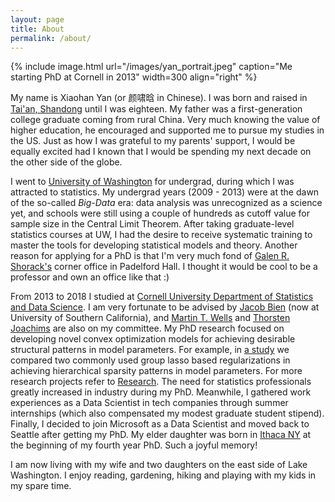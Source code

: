 ```yaml
---
layout: page
title: About
permalink: /about/
---
```


{% include image.html url="/images/yan_portrait.jpeg" caption="Me starting PhD at Cornell in 2013" width=300 align="right" %}

My name is Xiaohan Yan (or 颜啸晗 in Chinese). I was born and raised in [Tai'an, Shandong](https://en.wikipedia.org/wiki/Tai%27an) until I was eighteen. My father was a first-generation college graduate coming from rural China. Very much knowing the value of higher education, he encouraged and supported me to pursue my studies in the US. Just as how I was grateful to my parents' support, I would be equally excited had I known that I would be spending my next decade on the other side of the globe. 

I went to [University of Washington](https://www.washington.edu) for undergrad, during which I was attracted to statistics. My undergrad years (2009 - 2013) were at the dawn of the so-called *Big-Data* era: data analysis was unrecognized as a science yet, and schools were still using a couple of hundreds as cutoff value for sample size in the Central Limit Theorem. After taking graduate-level statistics courses at UW, I had the desire to receive systematic training to master the tools for developing statistical models and theory. Another reason for applying for a PhD is that I'm very much fond of [Galen R. Shorack's](https://www.stat.washington.edu/galen/) corner office in Padelford Hall. I thought it would be cool to be a professor and own an office like that :)

From 2013 to 2018 I studied at [Cornell University Department of Statistics and Data Science](https://stat.cornell.edu). I am very fortunate to be advised by [Jacob Bien](http://faculty.marshall.usc.edu/Jacob-Bien/) (now at University of Southern California), and [Martin T. Wells](https://stat.cornell.edu/people/faculty/martin-wells) and [Thorsten Joachims](http://www.cs.cornell.edu/people/tj/) are also on my committee. My PhD research focused on developing novel convex optimization models for achieving desirable structural patterns in model parameters. For example, in [a study](http://arxiv.org/abs/1512.01631) we compared two commonly used group lasso based regularizations in achieving hierarchical sparsity patterns in model parameters. For more research projects refer to [Research](https://yanxht.github.io/research/). The need for statistics professionals greatly increased in industry during my PhD. Meanwhile, I gathered work experiences as a Data Scientist in tech companies through summer internships (which also compensated my modest graduate student stipend). Finally, I decided to join Microsoft as a Data Scientist and moved back to Seattle after getting my PhD. My elder daughter was born in [Ithaca NY](https://www.visitithaca.com/node/1) at the beginning of my fourth year PhD. Such a joyful memory!

I am now living with my wife and two daughters on the east side of Lake Washington. I enjoy reading, gardening, hiking and playing with my kids in my spare time.
